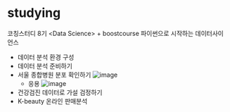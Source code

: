 # studying
코칭스터디 8기 &lt;Data Science> + boostcourse 파이썬으로 시작하는 데이터사이언스
  - 데이터 분석 환경 구성
  - 데이터 분석 준비하기
  - 서울 종합병원 분포 확인하기
  ![image](https://user-images.githubusercontent.com/64434085/200158588-adc384d4-e912-4e48-a238-235d6a4365fc.png)
    - 응용
  ![image](https://user-images.githubusercontent.com/64434085/200171001-a29f4b1a-c8a0-4af0-abc3-5594f0cf68a7.png)
  - 건강검진 데이터로 가설 검정하기
  - K-beauty 온라인 판매분석
